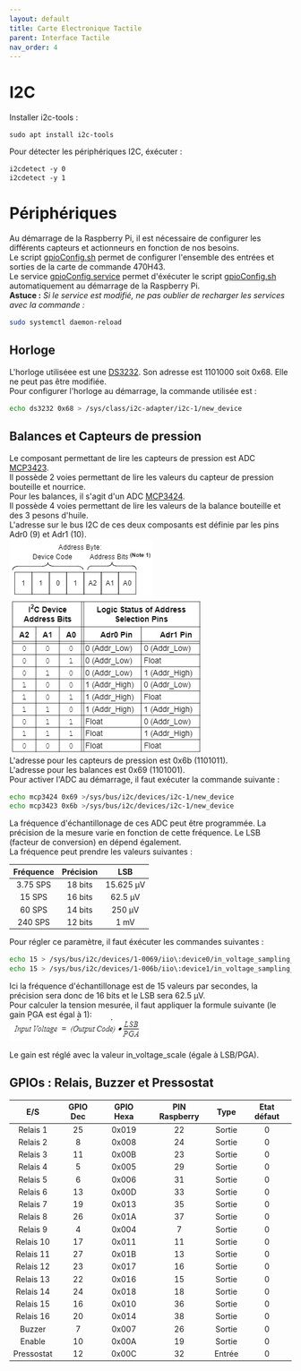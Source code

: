 ```yaml
---
layout: default
title: Carte Electronique Tactile
parent: Interface Tactile
nav_order: 4
---
```


# [](#header-1)I2C
Installer i2c-tools : 
```
sudo apt install i2c-tools
```

Pour détecter les périphériques I2C, éxécuter : 
```
i2cdetect -y 0
i2cdetect -y 1
```

# [](#header-1)Périphériques
Au démarrage de la Raspberry Pi, il est nécessaire de configurer les différents capteurs et actionneurs en fonction de nos besoins.  
Le script [gpioConfig.sh](https://github.com/SNDCECOCLIM/sndc-config/blob/master/home/pi/sndc/gpioConfig.sh) permet de configurer l'ensemble des entrées et sorties de la carte de commande 470H43.  
Le service [gpioConfig.service](https://github.com/SNDCECOCLIM/sndc-config/blob/master/debian/gpioConfig.service) permet d'éxécuter le script [gpioConfig.sh](https://github.com/SNDCECOCLIM/sndc-config/blob/master/home/pi/sndc/gpioConfig.sh) automatiquement au démarrage de la Raspberry Pi.  
**Astuce :** _Si le service est modifié, ne pas oublier de recharger les services avec la commande :_  
```bash
sudo systemctl daemon-reload
```

## [](#header-2)Horloge
L'horloge utiliséee est une [DS3232](../../Datasheets/DS3232.pdf).
Son adresse est 1101000 soit 0x68. Elle ne peut pas être modifiée.  
Pour configurer l'horloge au démarrage, la commande utilisée est : 
```bash
echo ds3232 0x68 > /sys/class/i2c-adapter/i2c-1/new_device
```

## [](#header-2)Balances et Capteurs de pression
Le composant permettant de lire les capteurs de pression est ADC [MCP3423](../../Datasheets/MCP342x.pdf).  
Il possède 2 voies permettant de lire les valeurs du capteur de pression bouteille et nourrice.   
Pour les balances, il s'agit d'un ADC [MCP3424](../../Datasheets/MCP342x.pdf).  
Il possède 4 voies permettant de lire les valeurs de la balance bouteille et des 3 pesons d'huile.  
L'adresse sur le bus I2C de ces deux composants est définie par les pins Adr0 (9) et Adr1 (10).  
![](../../Datasheets/Adresse_MCP342x.png)  ![](../../Datasheets/Tableau_adr_mcp342x.png)  
L'adresse pour les capteurs de pression est 0x6b (1101011).  
L'adresse pour les balances est 0x69 (1101001).  
Pour activer l'ADC au démarrage, il faut exécuter la commande suivante : 
```bash
echo mcp3424 0x69 >/sys/bus/i2c/devices/i2c-1/new_device
echo mcp3423 0x6b >/sys/bus/i2c/devices/i2c-1/new_device
```
La fréquence d'échantillonage de ces ADC peut être programmée. La précision de la mesure varie en fonction de cette fréquence. Le LSB (facteur de conversion) en dépend également.  
La fréquence peut prendre les valeurs suivantes : 

| Fréquence | Précision | LSB       |
|:---------:|:---------:|:---------:|
| 3.75 SPS  | 18 bits   | 15.625 µV |
| 15 SPS    | 16 bits   | 62.5 µV   |
| 60 SPS    | 14 bits   | 250 µV    |
| 240 SPS   | 12 bits   | 1 mV      |

Pour régler ce paramètre, il faut éxécuter les commandes suivantes : 
```bash
echo 15 > /sys/bus/i2c/devices/1-0069/iio\:device0/in_voltage_sampling_frequency
echo 15 > /sys/bus/i2c/devices/1-006b/iio\:device1/in_voltage_sampling_frequency
```
Ici la fréquence d'échantillonage est de 15 valeurs par secondes, la précision sera donc de 16 bits et le LSB sera 62.5 µV.  
Pour calculer la tension mesurée, il faut appliquer la formule suivante (le gain PGA est égal à 1):  
![](../../Datasheets/formule_MCP342x.png)

Le gain est réglé avec la valeur in_voltage_scale (égale à LSB/PGA).  

## [](#header-2) GPIOs : Relais, Buzzer et Pressostat 

  
|     E/S           | GPIO Dec  | GPIO Hexa    |     PIN Raspberry     |     Type      |     Etat défaut    |
|:-----------------:|:---------:|:------------:|:---------------------:|:-------------:|:------------------:|
|     Relais 1      |     25    |     0x019    |     22                |     Sortie    |     0              |
|     Relais 2      |     8     |     0x008    |     24                |     Sortie    |     0              |
|     Relais 3      |     11    |     0x00B    |     23                |     Sortie    |     0              |
|     Relais 4      |     5     |     0x005    |     29                |     Sortie    |     0              |
|     Relais 5      |     6     |     0x006    |     31                |     Sortie    |     0              |
|     Relais 6      |     13    |     0x00D    |     33                |     Sortie    |     0              |
|     Relais 7      |     19    |     0x013    |     35                |     Sortie    |     0              |
|     Relais 8      |     26    |     0x01A    |     37                |     Sortie    |     0              |
|     Relais 9      |     4     |     0x004    |     7                 |     Sortie    |     0              |
|     Relais 10     |     17    |     0x011    |     11                |     Sortie    |     0              |
|     Relais 11     |     27    |     0x01B    |     13                |     Sortie    |     0              |
|     Relais 12     |     23    |     0x017    |     16                |     Sortie    |     0              |
|     Relais 13     |     22    |     0x016    |     15                |     Sortie    |     0              |
|     Relais 14     |     24    |     0x018    |     18                |     Sortie    |     0              |
|     Relais 15     |     16    |     0x010    |     36                |     Sortie    |     0              |
|     Relais 16     |     20    |     0x014    |     38                |     Sortie    |     0              |
|     Buzzer        |     7     |     0x007    |     26                |     Sortie    |     0              |
|     Enable        |     10    |     0x00A    |     19                |     Sortie    |     0              |
|     Pressostat    |     12    |     0x00C    |     32                |     Entrée    |     0              |